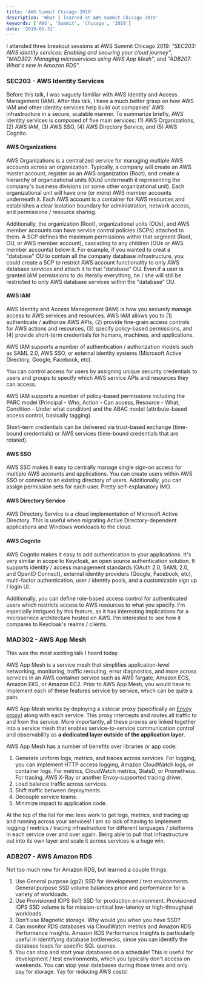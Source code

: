 ```yaml
---
title: 'AWS Summit Chicago 2019'
description: 'What I learned at AWS Summit Chicago 2019'
keywords: ['AWS', 'Summit', 'Chicago', '2019']
date: '2019-05-31'
---
```


I attended three breakout sessions at AWS Summit Chicago 2019: _"SEC203: AWS identity services:
Enabling and securing your cloud journey"_, _"MAD302: Managing microservices using AWS App Mesh"_,
and _"ADB207: What's new in Amazon RDS"_.

### SEC203 - AWS Identity Services

Before this talk, I was vaguely familiar with AWS Identity and Access Management (IAM). After this
talk, I have a much better grasp on how AWS IAM and other identity services help build out companies'
AWS infrastructure in a secure, scalable manner. To summarize briefly, AWS identity services is
composed of five main services: (1) AWS Organizations, (2) AWS IAM, (3) AWS SSO, (4)
AWS Directory Service, and (5) AWS Cognito.

#### AWS Organizations

AWS Organizations is a centralized service for managing multiple AWS accounts across an organization.
Typically, a company will create an AWS master account, register as an AWS organization (Root), and
create a hierarchy of organizational units (OUs) underneath it representing the company's business
divisions (or some other organizational unit). Each organizational unit will have one (or more)
AWS member accounts underneath it. Each AWS account is a container for AWS resources and establishes
a clear isolation boundary for administration, network access, and permissions / resource sharing.

Additionally, the organization (Root), organizational units (OUs), and AWS member accounts can have
service control policies (SCPs) attached to them. A SCP defines the maximum permissions within that
segment (Root, OU, or AWS member account), cascading to any children (OUs or AWS member accounts)
below it. For example, if you wanted to creat a "database" OU to contain all the company database
infrastructure, you could create a SCP to restrict AWS account functionality to only AWS database
services and attach it to that "database" OU. Even if a user is granted IAM permissions to do
literally everything, he / she will still be restricted to only AWS database services within the
"database" OU.

#### AWS IAM

AWS Identity and Access Management (IAM) is how you securely manage access to AWS services and
resources. AWS IAM allows you to (1) authenticate / authorize AWS APIs, (2) provide fine-grain
access controls for AWS actions and resources, (3) specify policy-based permissions, and (4)
provide short-term credentials for humans, machines, and applications.

AWS IAM supports a number of authentication / authorization models such as SAML 2.0,
AWS SSO, or external identity systems (Microsoft Active Directory, Google, Facebook, etc).

You can control access for users by assigning unique security credentials to users and groups
to specify which AWS service APIs and resources they can access.

AWS IAM supports a number of policy-based permissions including the PARC model (Principal - Who,
Action - Can access, Resource - What, Condition - Under what condition) and the ABAC model
(attribute-based access control, basically tagging).

Short-term credentials can be delivered via trust-based exchange (time-bound credentials) or
AWS services (time-bound credentials that are rotated).

#### AWS SSO

AWS SSO makes it easy to centrally manage single sign-on access for multiple AWS accounts and
applications. You can create users within AWS SSO or connect to an existing directory of users.
Additionally, you can assign permission sets for each user. Pretty self-explanatory IMO.

#### AWS Directory Service

AWS Directory Service is a cloud implementation of Microsoft Active Directory. This is useful
when migrating Active Directory-dependent applications and Windows workloads to the cloud.

#### AWS Cognito

AWS Cognito makes it easy to add authentication to your applications. It's very similar in scope to
Keycloak, an open source authentication solution. It supports identity / access management
standards (OAuth 2.0, SAML 2.0, and OpenID Connect), external identity providers
(Google, Facebook, etc), multi-factor authentication, user / identity pools, and a customizable
sign up / login UI.

Additionally, you can define role-based access control for authenticated users which restricts access
to AWS resources to what you specify. I'm especially intrigued by this feature, as it has interesting
implications for a microservice architecture hosted on AWS. I'm interested to see how it compares to
Keycloak's realms / clients.

### MAD302 - AWS App Mesh

This was the most exciting talk I heard today.

AWS App Mesh is a service mesh that simplifies application-level networking, monitoring, traffic
rerouting, error diagnostics, and more across services in an AWS container service such as AWS
fargate, Amazon ECS, Amazon EKS, or Amazon EC2. Prior to AWS App Mesh, you would have to implement
each of these features service by service, which can be quite a pain.

AWS App Mesh works by deploying a sidecar proxy (specifically an [Envoy proxy](https://www.envoyproxy.io/))
along with each service. This proxy intercepts and routes all traffic to and from the service. More
importantly, all these proxies are linked together into a service mesh that enables service-to-service
communication control and observability as **a dedicated layer outside of the application layer**.

AWS App Mesh has a number of benefits over libraries or app code:

1. Generate uniform logs, metrics, and traces across services. For logging, you can implement HTTP
   access logging, Amazon CloudWatch logs, or container logs. For metrics, CloudWatch metrics, StatsD,
   or Prometheus. For tracing, AWS X-Ray or another Envoy-supported tracing driver.
2. Load balance traffic across services.
3. Shift traffic between deployments.
4. Decouple service teams.
5. Minimize impact to application code.

At the top of the list for me: less work to get logs, metrics, and tracing up and running across your
services! I am so sick of having to implement logging / metrics / tracing infrastructure for different
languages / platforms in each service over and over again. Being able to pull that infrastructure out
into its own layer and scale it across services is a huge win.

### ADB207 - AWS Amazon RDS

Not too much new for Amazon RDS, but learned a couple things:

1. Use General purpose (gp2) SSD for development / test environments. General purpose SSD volume
   balances price and performance for a variety of workloads.
2. Use Provisioned IOPS (io1) SSD for production environment. Provisioned IOPS SSD volume is for
   mission-critical low-latency or high-throughput workloads.
3. Don't use Magnetic storage. Why would you when you have SSD?
4. Can monitor RDS databases via CloudWatch metrics and Amazon RDS Performance Insights. Amazon RDS
   Performance Insights is particularly useful in identifying database bottlenecks, since you can identify
   the database loads for specific SQL queries.
5. You can stop and start your databases on a schedule! This is useful for development / test environments,
   which you typically don't access on weekends. You can stop your databases during those times and only
   pay for storage. Yay for reducing AWS costs!
